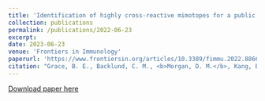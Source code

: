 ```yaml
---
title: 'Identification of highly cross-reactive mimotopes for a public T cell response in murine melanoma'
collection: publications
permalink: /publications/2022-06-23
excerpt: 
date: 2023-06-23
venue: 'Frontiers in Immunology'
paperurl: 'https://www.frontiersin.org/articles/10.3389/fimmu.2022.886683/full'
citation: "Grace, B. E., Backlund, C. M., <b>Morgan, D. M.</b>, Kang, B. H., Singh, N. K., Huisman, B. D., Rappazzo, C. G., Mohnihan, K. D., Maiorino, L., Dobson, C. S., Kyung, T., Gordon, K. S., Holec, P. V., Takou Mbah, O. C., Garafola, D., Wu, S., Love, J. C., Wittrup, K. D., Irvine, D. J., Birnbaum, M. E., 'Identification of highly cross-reactive mimotopes for a public T cell response in murine melanoma.' <i>Frontiers in Immunology</i>, 13:886683 (2022)."
---
```

[Download paper here](http://duncanmorgan.github.io/files/fimmu-13-886683.pdf)

